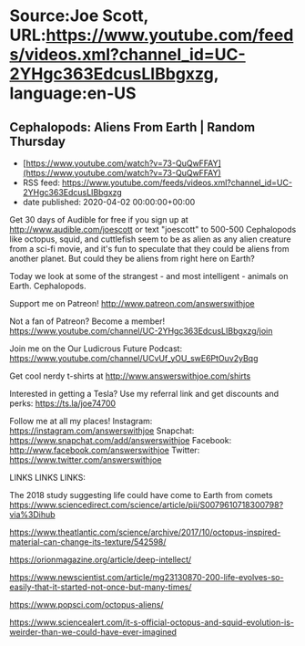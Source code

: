 # Source:Joe Scott, URL:https://www.youtube.com/feeds/videos.xml?channel_id=UC-2YHgc363EdcusLIBbgxzg, language:en-US

## Cephalopods: Aliens From Earth | Random Thursday
 - [https://www.youtube.com/watch?v=73-QuQwFFAY](https://www.youtube.com/watch?v=73-QuQwFFAY)
 - RSS feed: https://www.youtube.com/feeds/videos.xml?channel_id=UC-2YHgc363EdcusLIBbgxzg
 - date published: 2020-04-02 00:00:00+00:00

Get 30 days of Audible for free if you sign up at http://www.audible.com/joescott or text "joescott" to 500-500
Cephalopods like octopus, squid, and cuttlefish seem to be as alien as any alien creature from a sci-fi movie, and it's fun to speculate that they could be aliens from another planet. But could they be aliens from right here on Earth? 

Today we look at some of the strangest - and most intelligent - animals on Earth. Cephalopods.


Support me on Patreon!
http://www.patreon.com/answerswithjoe

Not a fan of Patreon? Become a member!
https://www.youtube.com/channel/UC-2YHgc363EdcusLIBbgxzg/join

Join me on the Our Ludicrous Future Podcast:
https://www.youtube.com/channel/UCvUf_yOU_swE6PtOuv2yBqg

Get cool nerdy t-shirts at
http://www.answerswithjoe.com/shirts

Interested in getting a Tesla? Use my referral link and get discounts and perks:
https://ts.la/joe74700

Follow me at all my places!
Instagram: https://instagram.com/answerswithjoe
Snapchat: https://www.snapchat.com/add/answerswithjoe
Facebook: http://www.facebook.com/answerswithjoe
Twitter: https://www.twitter.com/answerswithjoe

LINKS LINKS LINKS:

The 2018 study suggesting life could have come to Earth from comets
https://www.sciencedirect.com/science/article/pii/S0079610718300798?via%3Dihub

https://www.theatlantic.com/science/archive/2017/10/octopus-inspired-material-can-change-its-texture/542598/

https://orionmagazine.org/article/deep-intellect/

https://www.newscientist.com/article/mg23130870-200-life-evolves-so-easily-that-it-started-not-once-but-many-times/

https://www.popsci.com/octopus-aliens/

https://www.sciencealert.com/it-s-official-octopus-and-squid-evolution-is-weirder-than-we-could-have-ever-imagined

